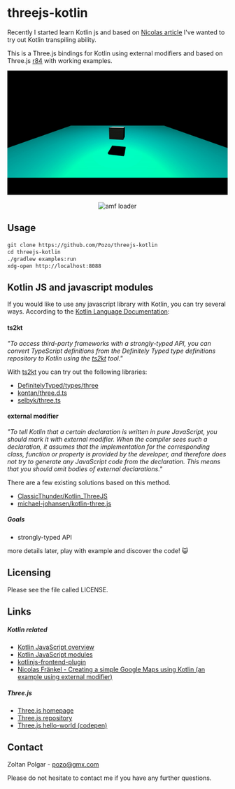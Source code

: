 # threejs-kotlin
Recently I started learn Kotlin js and based on [Nicolas article](https://blog.frankel.ch/kotlin-front-end-developers/) I've wanted to try out Kotlin transpiling ability.

This is a Three.js bindings for Kotlin using external modifiers and based on Three.js [r84](https://github.com/mrdoob/three.js/releases/tag/r84) with working examples.

<p align="center"><img src="https://github.com/Pozo/threejs-kotlin/blob/master/hello-world.gif" alt="amf loader"></p>
<p align="center"><img src="https://github.com/Pozo/threejs-kotlin/blob/master/amf-loader.gif" alt="amf loader"></p>

## Usage

    git clone https://github.com/Pozo/threejs-kotlin
    cd threejs-kotlin
    ./gradlew examples:run
    xdg-open http://localhost:8088

## Kotlin JS and javascript modules

If you would like to use any javascript library with Kotlin, you can try several ways.
According to the [Kotlin Language Documentation](https://kotlinlang.org/docs/reference/): 

#### ts2kt
*"To access third-party frameworks with a strongly-typed API, you can convert TypeScript definitions from the Definitely Typed type definitions repository to Kotlin using the [ts2kt](https://github.com/Kotlin/ts2kt) tool."*

With [ts2kt](https://github.com/Kotlin/ts2kt) you can try out the following libraries:
 - [DefinitelyTyped/types/three](https://github.com/DefinitelyTyped/DefinitelyTyped/tree/c91f8ff368ad9f89d2d85511168486247fd93c6e/types/three)
 - [kontan/three.d.ts](https://github.com/kontan/three.d.ts)
 - [selbyk/three.ts](https://github.com/selbyk/three.ts)
 
#### external modifier

*"To tell Kotlin that a certain declaration is written in pure JavaScript, you should mark it with external modifier. When the compiler
sees such a declaration, it assumes that the implementation for the corresponding class, function or property is provided by the
developer, and therefore does not try to generate any JavaScript code from the declaration. This means that you should omit
bodies of external declarations."*

There are a few existing solutions based on this method.

- [ClassicThunder/Kotlin_ThreeJS](https://github.com/ClassicThunder/Kotlin_ThreeJS)
- [michael-johansen/kotlin-three.js](https://github.com/michael-johansen/kotlin-three.js)

##### Goals

 - strongly-typed API
 
  
more details later, play with example and discover the code! :smiley_cat:

## Licensing

Please see the file called LICENSE.

## Links
##### Kotlin related

 - [Kotlin JavaScript overview](http://kotlinlang.org/docs/reference/js-overview.html)
 - [Kotlin JavaScript modules](https://kotlinlang.org/docs/reference/js-modules.html)
 - [kotlinjs-frontend-plugin](https://github.com/Kotlin/kotlin-frontend-plugin)
 - [Nicolas Fränkel - Creating a simple Google Maps using Kotlin (an example using external modifier)](https://blog.frankel.ch/kotlin-front-end-developers)

##### Three.js

 - [Three.js homepage](https://threejs.org/docs/)
 - [Three.js repository](https://github.com/mrdoob/three.js/)
 - [Three.js hello-world (codepen)](http://codepen.io/anon/pen/Wjzjdo?editors=0010)

## Contact

  Zoltan Polgar - pozo@gmx.com
  
  Please do not hesitate to contact me if you have any further questions. 
